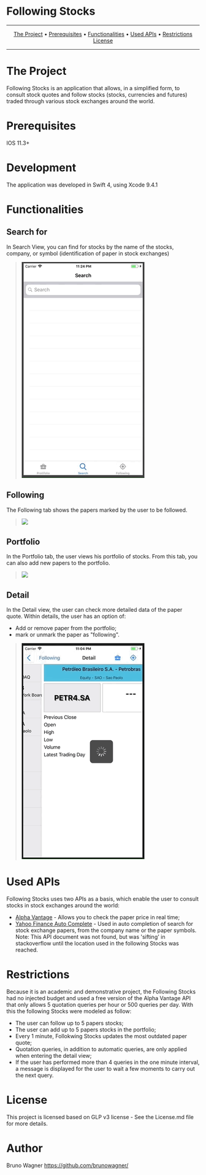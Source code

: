 # Following Stocks


-------
<p align="center">
    <a href="#the-Project">The Project</a> &bull;
    <a href="#prerequisites">Prerequisites</a> &bull;
    <a href="#functionalities">Functionalities</a> &bull;
    <a href="#used-APIs">Used APIs</a> &bull;
    <a href="#restrictions">Restrictions</a>
    <a href="#license">License</a>
    
</p>

-------

# The Project
Following Stocks is an application that allows, in a simplified form, to consult stock quotes and follow stocks (stocks, currencies and futures) traded through various stock exchanges around the world.

# Prerequisites
IOS 11.3+

# Development
The application was developed in Swift 4, using Xcode 9.4.1

# Functionalities

## Search for
In Search View, you can find for stocks by the name of the stocks, company, or symbol (identification of paper in stock exchanges)

> ![](SearchView320px.gif)

## Following
The Following tab shows the papers marked by the user to be followed.

> ![](FollowingView320px.gif)

## Portfolio
In the Portfolio tab, the user views his portfolio of stocks. From this tab, you can also add new papers to the portfolio.

> ![](PortfolioView320px.gif)

## Detail
In the Detail view, the user can check more detailed data of the paper quote. Within details, the user has an option of:

- Add or remove paper from the portfolio;
- mark or unmark the paper as "following".

> ![](DetailView320px.gif)

# Used APIs
Following Stocks uses two APIs as a basis, which enable the user to consult stocks in stock exchanges around the world:

 - [Alpha Vantage](https://www.alphavantage.co/) - Allows you to check the paper price in real time;
 - [Yahoo Finance Auto Complete](https://stackoverflow.com/questions/52390536/javascript-jquery-get-request-is-not-getting-data-or-returning-any-error) - Used in auto completion of search for stock exchange papers, from the company name or the paper symbols. Note: This API document was not found, but was 'sifting' in stackoverflow until the location used in the following Stocks was reached.

# Restrictions
Because it is an academic and demonstrative project, the Following Stocks had no injected budget and used a free version of the Alpha Vantage API that only allows  5 quotation queries per hour or 500 queries per day. With this the following Stocks were modeled as follow:

- The user can follow up to 5 papers stocks;
- The user can add up to 5 papers stocks in the portfolio;
- Every 1 minute, Follokwing Stocks updates the most outdated paper quote;
- Quotation queries, in addition to automatic queries, are only applied when entering the detail view;
- If the user has performed more than 4 queries in the one minute interval, a message is displayed for the user to wait a few moments to carry out the next query.

# License
This project is licensed based on GLP v3 license - See the License.md file for more details.

# Author
Bruno Wagner https://github.com/brunowagner/

